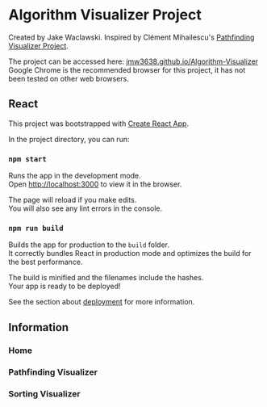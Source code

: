 # Algorithm Visualizer Project

Created by Jake Waclawski.
Inspired by Clément Mihailescu's [Pathfinding Visualizer Project](https://github.com/clementmihailescu/Pathfinding-Visualizer).

The project can be accessed here: [jmw3638.github.io/Algorithm-Visualizer](https://jmw3638.github.io/Algorithm-Visualizer/)
Google Chrome is the recommended browser for this project,
it has not been tested on other web browsers.

## React
This project was bootstrapped with [Create React App](https://github.com/facebook/create-react-app).

In the project directory, you can run:

### `npm start`

Runs the app in the development mode.\
Open [http://localhost:3000](http://localhost:3000) to view it in the browser.

The page will reload if you make edits.\
You will also see any lint errors in the console.

### `npm run build`

Builds the app for production to the `build` folder.\
It correctly bundles React in production mode and optimizes the build for the best performance.

The build is minified and the filenames include the hashes.\
Your app is ready to be deployed!

See the section about [deployment](https://facebook.github.io/create-react-app/docs/deployment) for more information.

## Information

### Home

### Pathfinding Visualizer

### Sorting Visualizer
